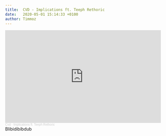 ```yaml
---
title:  CVD - Implications ft. Teeph Rethoric
date:   2020-05-01 15:14:33 +0100
author: Timmoz
---
```

<div class="soundcloud-container ">
<iframe width="100%" height="300" scrolling="no" frameborder="no" allow="autoplay" src="https://w.soundcloud.com/player/?url=https%3A//api.soundcloud.com/tracks/321084145&color=%23040404&auto_play=false&hide_related=false&show_comments=true&show_user=true&show_reposts=false&show_teaser=true&visual=true"></iframe><div style="font-size: 10px; color: #cccccc;line-break: anywhere;word-break: normal;overflow: hidden;white-space: nowrap;text-overflow: ellipsis; font-family: Interstate,Lucida Grande,Lucida Sans Unicode,Lucida Sans,Garuda,Verdana,Tahoma,sans-serif;font-weight: 100;"><a href="https://soundcloud.com/cvd-1" title="Cvd" target="_blank" style="color: #cccccc; text-decoration: none;">Cvd</a> · <a href="https://soundcloud.com/cvd-1/implications-ft-teeph-rethoric" title="Implications ft. Teeph Rethoric" target="_blank" style="color: #cccccc; text-decoration: none;">Implications ft. Teeph Rethoric</a></div>
</div>

<div class="post-content-message"> 
Blibidibibdub
</div>
